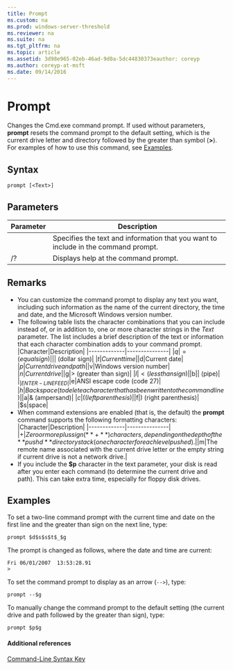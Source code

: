 ```yaml
---
title: Prompt
ms.custom: na
ms.prod: windows-server-threshold
ms.reviewer: na
ms.suite: na
ms.tgt_pltfrm: na
ms.topic: article
ms.assetid: 3d98e965-02eb-46ad-9d0a-5dc44830373eauthor: coreyp
ms.author: coreyp-at-msft
ms.date: 09/14/2016
---
```

# Prompt
Changes the Cmd.exe command prompt. If used without parameters, **prompt** resets the command prompt to the default setting, which is the current drive letter and directory followed by the greater than symbol (**>**).
For examples of how to use this command, see [Examples](#BKMK_examples).
## Syntax
```
prompt [<Text>]
```
## Parameters
|Parameter|Description|
|-------------|---------------|
|<Text>|Specifies the text and information that you want to include in the command prompt.|
|/?|Displays help at the command prompt.|
## Remarks
-   You can customize the command prompt to display any text you want, including such information as the name of the current directory, the time and date, and the Microsoft Windows version number.
-   The following table lists the character combinations that you can include instead of, or in addition to, one or more character strings in the *Text* parameter. The list includes a brief description of the text or information that each character combination adds to your command prompt.
    |Character|Description|
    |-------------|---------------|
    |$q|= (equal sign)|
    |$$|$ (dollar sign)|
    |$t|Current time|
    |$d|Current date|
    |$p|Current drive and path|
    |$v|Windows version number|
    |$n|Current drive|
    |$g|> (greater than sign)|
    |$l|< (less than sign)|
    |$b|&#124; (pipe)|
    |$_|ENTER-LINEFEED|
    |$e|ANSI escape code (code 27)|
    |$h|Backspace (to delete a character that has been written to the command line)|
    |$a|& (ampersand)|
    |$c|( (left parenthesis)|
    |$f|) (right parenthesis)|
    |$s|space|
-   When command extensions are enabled (that is, the default) the **prompt** command supports the following formatting characters:
    |Character|Description|
    |-------------|---------------|
    |$+|Zero or more plus sign (**+**) characters, depending on the depth of the **pushd** directory stack (one character for each level pushed).|
    |$m|The remote name associated with the current drive letter or the empty string if current drive is not a network drive.|
-   If you include the **$p** character in the text parameter, your disk is read after you enter each command (to determine the current drive and path). This can take extra time, especially for floppy disk drives.
## <a name="BKMK_examples"></a>Examples
To set a two-line command prompt with the current time and date on the first line and the greater than sign on the next line, type:
```
prompt $d$s$s$t$_$g 
```
The prompt is changed as follows, where the date and time are current:
```
Fri 06/01/2007  13:53:28.91
>
```
To set the command prompt to display as an arrow (`-->`), type:
```
prompt --$g
```
To manually change the command prompt to the default setting (the current drive and path followed by the greater than sign), type:
```
prompt $p$g
```
#### Additional references
[Command-Line Syntax Key](Command-Line-Syntax-Key.md)
